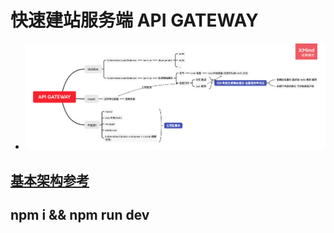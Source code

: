 # 快速建站服务端 API GATEWAY
* ![基本架构参考](./docs/APIGATEWAY.png)
## [基本架构参考](./docs/APIGATEWAY.xmind)
## npm i && npm run dev
